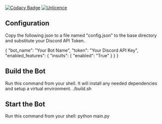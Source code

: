 [![Codacy Badge](https://app.codacy.com/project/badge/Grade/0d18ec4c208743df8101d08d4ce71b82)](https://www.codacy.com?utm_source=github.com&amp;utm_medium=referral&amp;utm_content=Travisivart/TGA-Bot&amp;utm_campaign=Badge_Grade)
[![Unlicence](https://upload.wikimedia.org/wikipedia/commons/6/62/PD-icon.svg)](https://github.com/Travisivart/TGA-Bot/blob/main/LICENSE)

## Configuration
Copy the following json to a file named "config.json" to the base directory and substitute your Discord API Token.

{
    "bot_name": "Your Bot Name",
    "token": "Your Discord API Key",
    "enabled_features": {
        "insults": {
            "enabled": "True"
        }
    }
}


## Build the Bot

Run this command from your shell. It will install any needed dependencies and setup a virtual environment.
./build.sh

## Start the Bot

Run this command from your shell:
python main.py
